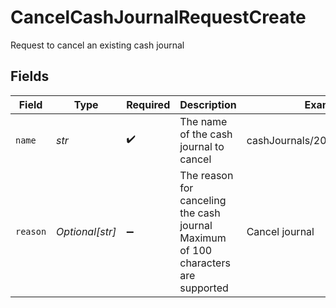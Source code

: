 # CancelCashJournalRequestCreate

Request to cancel an existing cash journal


## Fields

| Field                                                                             | Type                                                                              | Required                                                                          | Description                                                                       | Example                                                                           |
| --------------------------------------------------------------------------------- | --------------------------------------------------------------------------------- | --------------------------------------------------------------------------------- | --------------------------------------------------------------------------------- | --------------------------------------------------------------------------------- |
| `name`                                                                            | *str*                                                                             | :heavy_check_mark:                                                                | The name of the cash journal to cancel                                            | cashJournals/20240717000319                                                       |
| `reason`                                                                          | *Optional[str]*                                                                   | :heavy_minus_sign:                                                                | The reason for canceling the cash journal Maximum of 100 characters are supported | Cancel journal                                                                    |